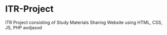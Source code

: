 # ITR-Project
ITR Project consisting of Study Materials Sharing Website using HTML, CSS, JS, PHP aodjasod
